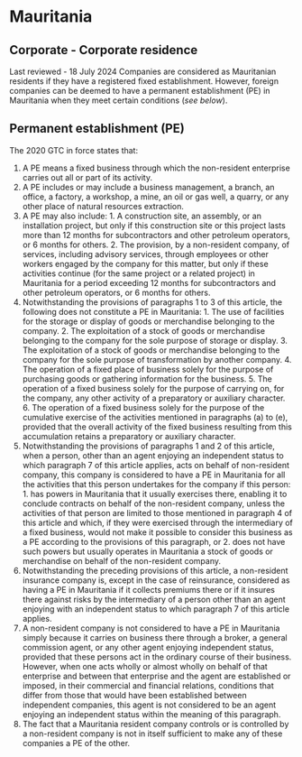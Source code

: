 # Mauritania
## Corporate - Corporate residence
Last reviewed - 18 July 2024
Companies are considered as Mauritanian residents if they have a registered fixed establishment. However, foreign companies can be deemed to have a permanent establishment (PE) in Mauritania when they meet certain conditions (_see below_).
## Permanent establishment (PE)
The 2020 GTC in force states that:
  1. A PE means a fixed business through which the non-resident enterprise carries out all or part of its activity.
  2. A PE includes or may include a business management, a branch, an office, a factory, a workshop, a mine, an oil or gas well, a quarry, or any other place of natural resources extraction.
  3. A PE may also include:
    1. A construction site, an assembly, or an installation project, but only if this construction site or this project lasts more than 12 months for subcontractors and other petroleum operators, or 6 months for others.
    2. The provision, by a non-resident company, of services, including advisory services, through employees or other workers engaged by the company for this matter, but only if these activities continue (for the same project or a related project) in Mauritania for a period exceeding 12 months for subcontractors and other petroleum operators, or 6 months for others.
  4. Notwithstanding the provisions of paragraphs 1 to 3 of this article, the following does not constitute a PE in Mauritania:
    1. The use of facilities for the storage or display of goods or merchandise belonging to the company.
    2. The exploitation of a stock of goods or merchandise belonging to the company for the sole purpose of storage or display.
    3. The exploitation of a stock of goods or merchandise belonging to the company for the sole purpose of transformation by another company.
    4. The operation of a fixed place of business solely for the purpose of purchasing goods or gathering information for the business.
    5. The operation of a fixed business solely for the purpose of carrying on, for the company, any other activity of a preparatory or auxiliary character.
    6. The operation of a fixed business solely for the purpose of the cumulative exercise of the activities mentioned in paragraphs (a) to (e), provided that the overall activity of the fixed business resulting from this accumulation retains a preparatory or auxiliary character.
  5. Notwithstanding the provisions of paragraphs 1 and 2 of this article, when a person, other than an agent enjoying an independent status to which paragraph 7 of this article applies, acts on behalf of non-resident company, this company is considered to have a PE in Mauritania for all the activities that this person undertakes for the company if this person:
    1. has powers in Mauritania that it usually exercises there, enabling it to conclude contracts on behalf of the non-resident company, unless the activities of that person are limited to those mentioned in paragraph 4 of this article and which, if they were exercised through the intermediary of a fixed business, would not make it possible to consider this business as a PE according to the provisions of this paragraph, or
    2. does not have such powers but usually operates in Mauritania a stock of goods or merchandise on behalf of the non-resident company.
  6. Notwithstanding the preceding provisions of this article, a non-resident insurance company is, except in the case of reinsurance, considered as having a PE in Mauritania if it collects premiums there or if it insures there against risks by the intermediary of a person other than an agent enjoying with an independent status to which paragraph 7 of this article applies.
  7. A non-resident company is not considered to have a PE in Mauritania simply because it carries on business there through a broker, a general commission agent, or any other agent enjoying independent status, provided that these persons act in the ordinary course of their business. However, when one acts wholly or almost wholly on behalf of that enterprise and between that enterprise and the agent are established or imposed, in their commercial and financial relations, conditions that differ from those that would have been established between independent companies, this agent is not considered to be an agent enjoying an independent status within the meaning of this paragraph.
  8. The fact that a Mauritania resident company controls or is controlled by a non-resident company is not in itself sufficient to make any of these companies a PE of the other.


